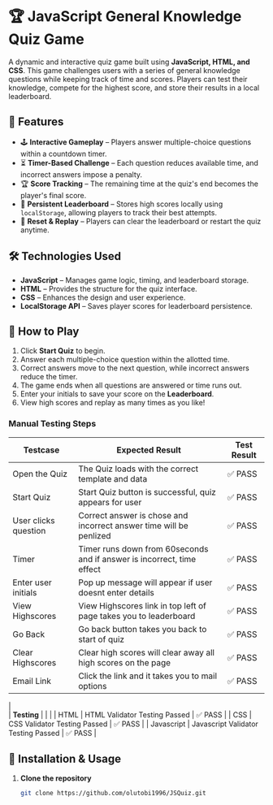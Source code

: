 # 🏆 JavaScript General Knowledge Quiz Game

A dynamic and interactive quiz game built using **JavaScript, HTML, and CSS**. This game challenges users with a series of general knowledge questions while keeping track of time and scores. Players can test their knowledge, compete for the highest score, and store their results in a local leaderboard.

## 🎯 Features

- 🕹️ **Interactive Gameplay** – Players answer multiple-choice questions within a countdown timer.  
- ⏳ **Timer-Based Challenge** – Each question reduces available time, and incorrect answers impose a penalty.  
- 🏆 **Score Tracking** – The remaining time at the quiz's end becomes the player's final score.  
- 📜 **Persistent Leaderboard** – Stores high scores locally using `localStorage`, allowing players to track their best attempts.  
- 🔄 **Reset & Replay** – Players can clear the leaderboard or restart the quiz anytime.

## 🛠️ Technologies Used

- **JavaScript** – Manages game logic, timing, and leaderboard storage.  
- **HTML** – Provides the structure for the quiz interface.  
- **CSS** – Enhances the design and user experience.  
- **LocalStorage API** – Saves player scores for leaderboard persistence.

## 📜 How to Play

1. Click **Start Quiz** to begin.  
2. Answer each multiple-choice question within the allotted time.  
3. Correct answers move to the next question, while incorrect answers reduce the timer.  
4. The game ends when all questions are answered or time runs out.  
5. Enter your initials to save your score on the **Leaderboard**.  
6. View high scores and replay as many times as you like!

### Manual Testing Steps
| Testcase                          | Expected Result                                                       | Test Result |
|-----------------------------------|-----------------------------------------------------------------------|-------------|
| Open the Quiz                     | The Quiz loads with the correct template and data                     | ✅ PASS          |
| Start Quiz                        | Start Quiz button is successful, quiz appears for user                | ✅ PASS          |
| User clicks question              | Correct answer is chose and incorrect answer time will be penlized    | ✅ PASS          |
| Timer                             | Timer runs down from 60seconds and if answer is incorrect, time effect| ✅ PASS          |
| Enter user initials               | Pop up message will appear if user doesnt enter details               | ✅ PASS          |
| View Highscores                   | View Highscores link in top left of page takes you to leaderboard     | ✅ PASS          |
|Go Back                            | Go back button takes you back to start of quiz                        | ✅ PASS          |
|Clear Highscores                   | Clear high scores will clear away all high scores on the page         | ✅ PASS          |
| Email Link                        | Click the link and it takes you to mail options                        | ✅ PASS          |
|                              
| **Testing**                       |                                                                       |             |
| HTML                              | HTML Validator Testing Passed                                         | ✅ PASS          |
| CSS                               | CSS Validator Testing Passed                                          | ✅ PASS          |
| Javascript                        | Javascript Validator Testing Passed                                   | ✅ PASS          |


## 🚀 Installation & Usage

1. **Clone the repository**  
   ```sh
   git clone https://github.com/olutobi1996/JSQuiz.git